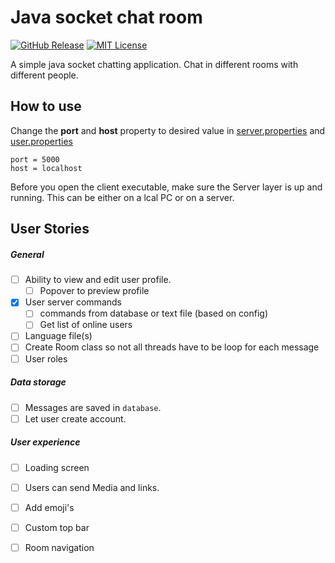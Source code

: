 # Java socket chat room

[![GitHub Release](https://img.shields.io/badge/release-v0.1_alpha-blue)](https://github.com/Tygovanommen/Java-socket-chatroom/tags)
[![MIT License](https://img.shields.io/badge/license-MIT-green.svg)](/LICENSE)

A simple java socket chatting application. Chat in different rooms with different people.

## How to use

Change the **port** and **host** property to desired value in [server.properties](/server.properties) and [user.properties](/user.properties)

``` 
port = 5000
host = localhost
```

Before you open the client executable, make sure the Server layer is up and running. This can be either on a lcal PC or on a server.

## User Stories
##### General
- [ ] Ability to view and edit user profile.
    - [ ] Popover to preview profile
- [x] User server commands
    - [ ] commands from database or text file (based on config)
    - [ ] Get list of online users
- [ ] Language file(s)
- [ ] Create Room class so not all threads have to be loop for each message
- [ ] User roles
 
##### Data storage
- [ ] Messages are saved in `database`.
- [ ] Let user create account.
    
##### User experience
- [ ] Loading screen
- [ ] Users can send Media and links.
- [ ] Add emoji's
- [ ] Custom top bar
- [ ] Room navigation
   